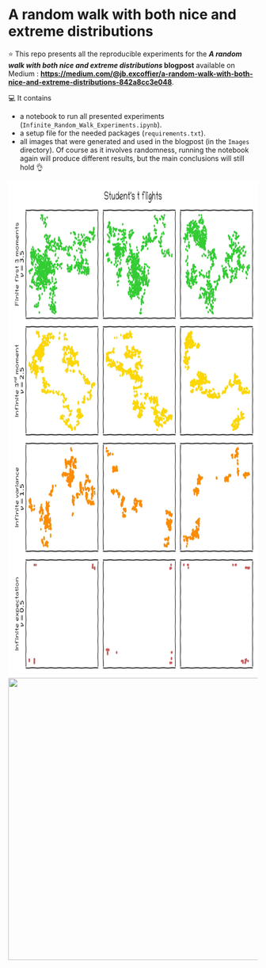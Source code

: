 # A random walk with both nice and extreme distributions

⭐ This repo presents all the reproducible experiments for the **_A random walk with both nice and extreme distributions_ blogpost** available on Medium : **https://medium.com/@jb.excoffier/a-random-walk-with-both-nice-and-extreme-distributions-842a8cc3e048**. 

💻 It contains 
- a notebook to run all presented experiments (`Infinite_Random_Walk_Experiments.ipynb`).
- a setup file for the needed packages (`requirements.txt`).
- all images that were generated and used in the blogpost (in the `Images` directory). Of course as it involves randomness, running the notebook again will produce different results, but the main conclusions will still hold 👌

<img src="Images/students.jpeg" width="800" height="1000" />

<img src="Images/sky-by-usukhbayar-gankhuyag-unsplash.jpg" width="1000" height="570" />
